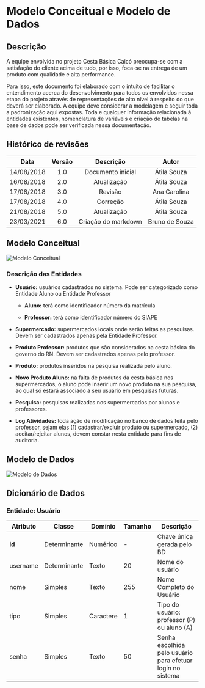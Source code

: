 # Modelo Conceitual e Modelo de Dados

## Descrição

A equipe envolvida no projeto Cesta Básica Caicó preocupa-se com a satisfação do cliente acima de tudo, por isso, foca-se na entrega de um produto com qualidade e alta performance.

Para isso, este documento foi elaborado com o intuito de facilitar o entendimento acerca do desenvolvimento para todos os envolvidos nessa etapa do projeto através de representações de alto nível à respeito do que deverá ser elaborado. A equipe deve considerar a modelagem e seguir toda a padronização aqui expostas. Toda e qualquer informação relacionada à entidades existentes, nomenclatura de variáveis e criação de tabelas na base de dados pode ser verificada nessa documentação.

## Histórico de revisões

Data        | Versão    | Descrição             | Autor
:----------:|:---------:|:---------------------:|:-------------:
14/08/2018  | 1.0       | Documento inicial     | Átila Souza
16/08/2018  | 2.0       | Atualização           | Átila Souza
17/08/2018  | 3.0       | Revisão               | Ana Carolina
17/08/2018  | 4.0       | Correção              | Átila Souza
21/08/2018  | 5.0       | Atualização           | Átila Souza
23/03/2021  | 6.0       | Criação do markdown   | Bruno de Souza

## Modelo Conceitual

![Modelo Conceitual](https://github.com/pet-course/cesta-basica-caico/blob/main/docs/modelos/Modelo%20Conceitual.jpg)

### Descrição das Entidades

* **Usuário:** usuários cadastrados no sistema. Pode ser categorizado como Entidade Aluno ou Entidade Professor

  * **Aluno:** terá como identificador número da matrícula

  * **Professor:** terá como identificador número do SIAPE

* **Supermercado:** supermercados locais onde serão feitas as pesquisas. Devem ser cadastrados apenas pela Entidade Professor.

* **Produto Professor:** produtos que são considerados na cesta básica do governo do RN. Devem ser cadastrados apenas pelo professor.

* **Produto:** produtos inseridos na pesquisa realizada pelo aluno.

* **Novo Produto Aluno:** na falta de produtos da cesta básica nos supermercados, o aluno pode inserir um novo produto na sua pesquisa, ao qual só estará associado a seu usuário em pesquisas futuras.

* **Pesquisa:** pesquisas realizadas nos supermercados por alunos e professores.

* **Log Atividades:** toda ação de modificação no banco de dados feita pelo professor, sejam elas (1) cadastrar/excluir produto ou supermercado, (2) aceitar/rejeitar alunos, devem constar nesta entidade para fins de auditoria.

## Modelo de Dados

![Modelo de Dados](https://github.com/pet-course/cesta-basica-caico/blob/main/docs/modelos/Modelo%20de%20Dados.jpg)

## Dicionário de Dados

### Entidade: Usuário

Atributo    | Classe    | Domínio   | Tamanho   | Descrição
------------|-----------|-----------|-----------|----------
**id**      | Determinante | Numérico | -       | Chave única gerada pelo BD
username    | Determinante | Texto  | 20        | Nome do usuário
nome        | Simples   | Texto     | 255       | Nome Completo do Usuário
tipo        | Simples   | Caractere | 1         | Tipo do usuário: professor (P) ou aluno (A)
senha       | Simples   | Texto     | 50        | Senha escolhida pelo usuário para efetuar login no sistema
